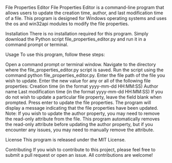 File Properties Editor
File Properties Editor is a command-line program that allows users to update the creation time, author, and last modification time of a file. This program is designed for Windows operating systems and uses the os and win32api modules to modify the file properties.

Installation
There is no installation required for this program. Simply download the Python script file_properties_editor.py and run it in a command prompt or terminal.

Usage
To use this program, follow these steps:

Open a command prompt or terminal window.
Navigate to the directory where the file_properties_editor.py script is saved.
Run the script using the command python file_properties_editor.py.
Enter the file path of the file you wish to update.
Enter the new value for any or all of the following file properties:
Creation time (in the format yyyy-mm-dd HH:MM:SS)
Author name
Last modification time (in the format yyyy-mm-dd HH:MM:SS)
If you do not wish to update a particular file property, leave the field blank when prompted.
Press enter to update the file properties.
The program will display a message indicating that the file properties have been updated.
Note: If you wish to update the author property, you may need to remove the read-only attribute from the file. This program automatically removes the read-only attribute before updating the author property, but if you encounter any issues, you may need to manually remove the attribute.

License
This program is released under the MIT License.

Contributing
If you wish to contribute to this project, please feel free to submit a pull request or open an issue. All contributions are welcome!
